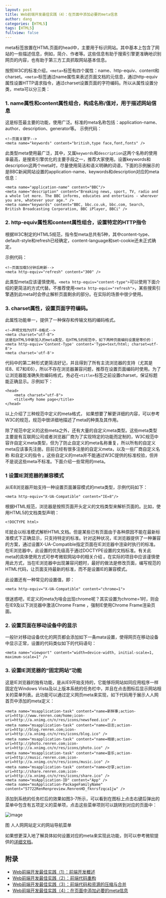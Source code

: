 ```yaml
---
layout: post
title: Web前端开发最佳实践（4）：在页面中添加必要的meta信息
author: dang
categories: [HTML5]
tags: [HTML5]
fullview: false
---	
```


meta标签放置在HTML页面的head中，主要用于标识网站。其中基本上包含了网站的一些描述信息，例如，简介、作者等。这些信息有助于搜索引擎更准确地识别网页的内容，也有助于第三方工具抓取网站基本信息。

按照W3C的标准介绍，`<meta>`标签有四个属性：name、http-equiv、content和charset。`<meta>`标签通过name属性来表述页面文档的元信息，通过http-equiv属性设置HTTP请求指令，通过charset设置页面的字符编码。所以从属性设置分类，meta可以分三类：

### 1. name属性和content属性组合，构成名称/值对，用于描述网站信息

这是<meta>标签最主要的功能，使用广泛。标准的meta名称包括：application-name、author、description、generator等。
示例代码：

	<!—页面关键字-->
	<meta name="keywords" content="british,type face,font,fonts" />

此类型meta使用最广泛，其中，又属`keywords`和`description`这两个名称的使用率最高，是搜索引擎优化的主要手段之一，推荐大家使用。设置keywords和description这两个meta时，尽量使用简洁和语义明确的词语，下面的示例展示的是BBC新闻网站设置的application-name、keywords和description对应的meta信息：

	<meta name="application-name" content="BBC"/>
	<meta name="description" content="Breaking news, sport, TV, radio and a whole lot more. The BBC informs, educates and entertains - wherever you are, whatever your age." />
	<meta name="keywords" content="BBC, bbc.co.uk, bbc.com, Search, British Broadcasting Corporation, BBC iPlayer, BBCi" />

### 2. http-equiv属性和content属性组合，设置特定的HTTP指令

根据W3C制定的HTML5规范，指令型meta总共有5种，其中content-type、default-style和refresh已经确定，content-language和set-cookie还未正式确定。

示例代码：

	<!—页面加载5分钟后刷新-->
	<meta http-equiv="refresh" content="300" />

此类型meta应该谨慎使用。`<meta http-equiv="content-type">`可以使用下面介绍的更简洁的方式代替。不推荐使用`<meta http-equiv="refresh">`，某些搜索引擎遇到此meta时会停止解析页面剩余的部分。<meta http-equiv="default-style">在实际的场景中很少使用。

### 3. charset属性，设置页面字符编码。

此属性功能单一，提供了一种保存和传输文档的编码格式。

	<!—声明文档为UTF-8格式-->
	<meta charset="utf-8">
	这是在HTML5中新加入的meta类型，在HTML5的规范中，如下两种页面编码设置是等价的：
	<meta http-equiv='Content-Type' content='Type=text/html; charset=utf-8'>
	<meta charset='utf-8'>
	
代码中的第二种形式更简洁好记，并且得到了所有主流浏览器的支持（尤其是IE8、IE7和IE6），所以不存在浏览器兼容问题，推荐在设置页面编码时使用。为了让浏览器能准确失败编码格式，务必在`<title>`标签之前设置charset，保证标题能正确显示。示例如下：
	
	<head>
	    <meta charset="utf-8">
	    <title>My home page</title>
	</head>
	
以上介绍了三种规范中定义的meta格式， 如果想要了解更详细的内容，可以参考W3C的规范，规范中很详细地描述了meta的种类及其作用。

除了规范中定义的这些meta之外，还有大量的自定义meta类型。这些meta类型主要是有互联网公司或者浏览器厂商为了实现特定的功能而定制的，W3C规范中容许自定义meta类型，但为了防止自定义的meta名称重复，所以所有的自定义meta应该事先注册。目前已经有很多注册的自定义meta，以及一些厂商自定义名称 和自定义的指令 。这些自定义的meta并不能通过W3C提供的标准校验，但并不是说这些meta不标准。下面介绍一些常用的meta。

### 1 设置IE浏览器的兼容模式

从IE8浏览器开始支持一种设置页面兼容模式的meta类型，示例代码如下：

	<meta http-equiv="X-UA-Compatible" content="IE=8"/>

根据HTML规范，浏览器是按照页面开头定义的文档类型来解析页面的。比如，使用HTML5的文档类型声明：

	<!DOCTYPE html>
	
IE就会以标准模式解析HTML文档。但是某些已有页面由于各种原因不能在最新标准模式下正确显示，只支持特定的标准。针对这种状况，IE浏览器提供了一种兼容的方案，通过设置X-UA-Compatible指定页面在IE浏览器中渲染时执行的标准。在IE浏览器中，此设置的优先级高于通过DOCTYPE设置的文档标准。有关此meta的具体使用方式可参考微软网站中的相关介绍 。在实际的项目中应该谨慎使用此方式，当在IE浏览器中出现兼容问题时，最好的做法是修改页面，编写规范的HTML代码，让页面支持最新的标准，而不是设置IE的兼容模式。

此设置还有一种常见的设置值，即：

	<meta http-equiv="X-UA-Compatible" content="chrome=1">

很迷惑吧，IE定义的meta为啥会出现chrome呢？其实设置为chrome=1时，则会在IE9及以下浏览器中激活Chrome Frame ，强制IE使用Chrome Frame渲染页面。

### 2. 设置页面在移动设备中的显示

一般针对移动设备优化的网页都会添加如下一条mata设置，使得网页在移动设备中显示正常，设置的代码类似如下的代码语句：

	<meta name="viewport" content="width=device-width, initial-scale=1, maximum-scale=1" />
	
### 3. 设置IE浏览器的“固定网站”功能

这是IE浏览器的独有功能，是从IE9开始支持的，它能够将网站如同应用程序一样固定在Windows Vista及以上版本系统的任务栏中，并且在点击图标后显示网站相关的菜单列表。此功能可以通过定义网页meta来实现，如下代码用于展示人人网 首页中添加的meta定义：

	<meta name="msapplication-task" content="name=新鲜事;action-uri=http://www.renren.com/home;icon-uri=http://a.xnimg.cn/n/res/icons/newsfeed.ico" />
	<meta name="msapplication-task" content="name=日志;action-uri=http://blog.renren.com;icon-uri=http://a.xnimg.cn/n/res/icons/blog.ico" />
	<meta name="msapplication-task" content="name=相册;action-uri=http://photo.renren.com;icon-uri=http://a.xnimg.cn/n/res/icons/photo.ico" />
	<meta name="msapplication-task" content="name=音乐;action-uri=http://music.renren.com;icon-uri=http://a.xnimg.cn/n/res/icons/music.ico" />
	<meta name="msapplication-task" content="name=分享;action-uri=http://share.renren.com;icon-uri=http://a.xnimg.cn/n/res/icons/share.ico" />
	<meta name="msApplication-ID" content="App" />
	<meta name="msApplication-PackageFamilyName" content="57722RenRenpreview.RenrenHD_fknrsfzqca1jw" />
	
添加到系统的任务栏后的效果如图3-7所示，可以看到在图标上点击右键后弹出的菜单中包含有五项定义的菜单项，点击这些菜单项则可以跳转到对应的页面中：

![image](http://i.imgur.com/OyE77nB.png)
 
图 人人网网站定义的网站导航菜单

如果想更深入地了解具体如何设置对应的meta来实现此功能，则可以参考微软提供的[详细文档](http://msdn.microsoft.com/zh-cn/library/ie/gg491725(v=vs.85).aspx)。

## 附录

* [Web前端开发最佳实践（1）：前端开发概述](http://www.cnblogs.com/dangjian/p/4228313.html)
* [Web前端开发最佳实践（2）：前端代码重构](http://www.cnblogs.com/dangjian/p/4233049.html)
* [Web前端开发最佳实践（3）：前端代码和资源的压缩与合并](http://www.cnblogs.com/dangjian/p/4233049.html)
* [Web前端开发最佳实践（4）：在页面中添加必要的meta信息](http://www.cnblogs.com/dangjian/p/4235505.html)
